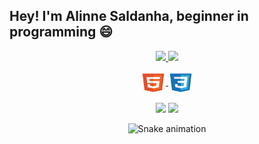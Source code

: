 ## Hey! I'm Alinne Saldanha, beginner in programming 😄

<div align="center">
   <a href="https://github.com/alinne-saldanha">
   <img height="180em" src="https://github-readme-stats.vercel.app/api?username=alinne-saldanha&show_icons=true&theme=shades-of-purple&include_all_commits=true&count_private=true"/>
   <img height="130em" src="https://github-readme-stats.vercel.app/api/top-langs/?username=alinne-saldanha&layout=compact&langs_count=6&theme=shades-of-purple"/>
</div>

<div align="center" style="display: inline_block" valign="top"><br>
  <img align="center" alt="ally-HTML" height="30" width="40" src="https://raw.githubusercontent.com/devicons/devicon/master/icons/html5/html5-original.svg">
  <img align="center" alt="ally-CSS" height="30" width="40" src="https://raw.githubusercontent.com/devicons/devicon/master/icons/css3/css3-original.svg">
</div><br>
 

<div align="center">
  <a href="https://instagram.com/alinnesaldanha_" target="_blank"><img src="https://img.shields.io/badge/-Instagram-%23E4405F?style=for-the-badge&logo=instagram&logoColor=white" target="_blank"></a>
  <a href = "mailto:alinnesaldanha.dev@gmail.com"><img src="https://img.shields.io/badge/-Gmail-%23333?style=for-the-badge&logo=gmail&logoColor=white" target="_blank"></a>  
</div>

<div align="center">

![Snake animation](https://github.com/alinne-saldanha/alinne-saldanha/blob/output/github-contribution-grid-snake.svg)

</div>
